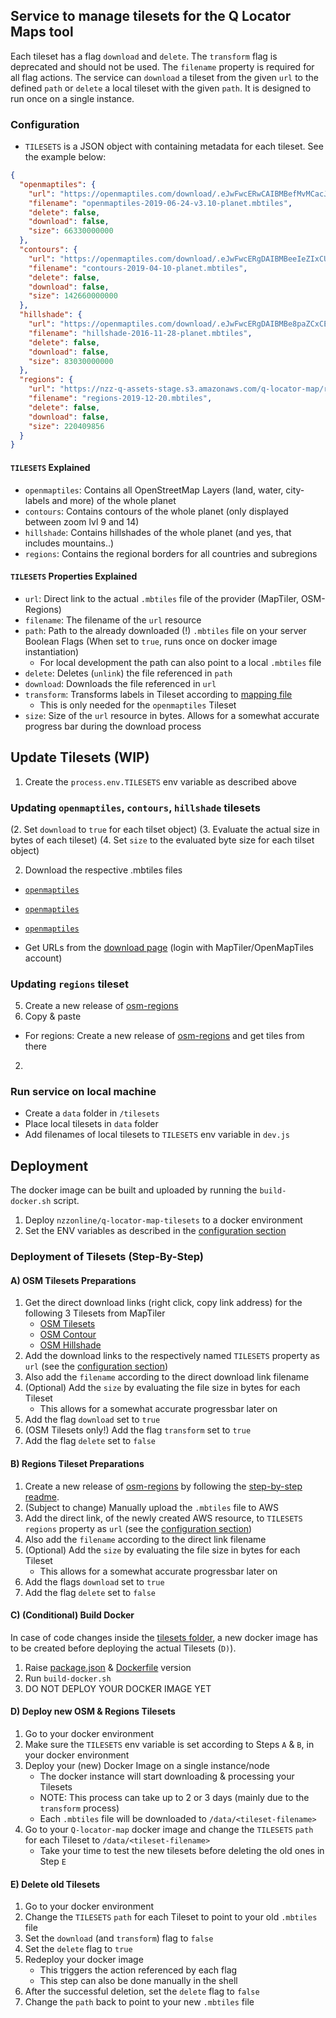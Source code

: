 ## Service to manage tilesets for the Q Locator Maps tool

Each tileset has a flag `download` and `delete`.
The `transform` flag is deprecated and should not be used.
The `filename` property is required for all flag actions.
The service can `download` a tileset from the given `url` to the defined `path` or `delete` a local tileset with the given `path`.
It is designed to run once on a single instance.

### Configuration

- `TILESETS` is a JSON object with containing metadata for each tileset. See the example below:

```json
{
  "openmaptiles": {
    "url": "https://openmaptiles.com/download/.eJwFwcERwCAIBMBefMvMCacJtWTyECL9l5Ddp23cLCIlToawQHHVkGuY2UoMsFpv27y4ywUrphAGucNT8CGXu-ZZs_VBur4_m44VEg.XSNhSQ.yP4kLh3nZelCDDTMnG_H_I9DDV8/osm-2019-06-24-v3.10-planet.mbtiles",
    "filename": "openmaptiles-2019-06-24-v3.10-planet.mbtiles",
    "delete": false,
    "download": false,
    "size": 66330000000
  },
  "contours": {
    "url": "https://openmaptiles.com/download/.eJwFwcERgDAIBMBeeIeZIxCUWhwfAUP_Jbj70MZtbSjOU8nWMI45ky9RVS8IrGnQ1mjbHQzPxQYF3xnF-FAeMev4oiEmoe8Pm4QVEA.XSNhfw.Bk4nqijAsT4V2eQ9y77Z8gYT4_g/contours-2019-04-10-planet.mbtiles",
    "filename": "contours-2019-04-10-planet.mbtiles",
    "delete": false,
    "download": false,
    "size": 142660000000
  },
  "hillshade": {
    "url": "https://openmaptiles.com/download/.eJwFwcERgDAIBMBe8paZCxCEWhwfAUP_Jbj7jA3XVhTlqSRtKAVz0j1FxAoT2uMaW6J1dxAsFykE5BlF-FAWwXVsjWs6-_sDhq8U4Q.XSNhqg.eG7FWyfJipzGm5HXi96fYMzXJD0/hillshade-2016-11-28-planet.mbtiles",
    "filename": "hillshade-2016-11-28-planet.mbtiles",
    "delete": false,
    "download": false,
    "size": 83030000000
  },
  "regions": {
    "url": "https://nzz-q-assets-stage.s3.amazonaws.com/q-locator-map/regions-2019-12-20.mbtiles",
    "filename": "regions-2019-12-20.mbtiles",
    "delete": false,
    "download": false,
    "size": 220409856
  }
}
```

#### `TILESETS` Explained

- `openmaptiles`: Contains all OpenStreetMap Layers (land, water, city-labels and more) of the whole planet
- `contours`: Contains contours of the whole planet (only displayed between zoom lvl 9 and 14)
- `hillshade`: Contains hillshades of the whole planet (and yes, that includes mountains..)
- `regions`: Contains the regional borders for all countries and subregions

#### `TILESETS` Properties Explained

- `url`: Direct link to the actual `.mbtiles` file of the provider (MapTiler, OSM-Regions)
- `filename`: The filename of the `url` resource
- `path`: Path to the already downloaded (!) `.mbtiles` file on your server
  Boolean Flags (When set to `true`, runs once on docker image instantiation)
  - For local development the path can also point to a local `.mbtiles` file
- `delete`: Deletes (`unlink`) the file referenced in `path`
- `download`: Downloads the file referenced in `url`
- `transform`: Transforms labels in Tileset according to [mapping file](./mapping.json)
  - This is only needed for the `openmaptiles` Tileset
- `size`: Size of the `url` resource in bytes. Allows for a somewhat accurate progress bar during the download process

## Update Tilesets (WIP)

1. Create the `process.env.TILESETS` env variable as described above

### Updating `openmaptiles`, `contours`, `hillshade` tilesets

(2. Set `download` to `true` for each tilset object)
(3. Evaluate the actual size in bytes of each tileset)
(4. Set `size` to the evaluated byte size for each tilset object)

2. Download the respective .mbtiles files

- [`openmaptiles`](https://data.maptiler.com/downloads/tileset/osm/)
- [`openmaptiles`](https://data.maptiler.com/downloads/tileset/contours/)
- [`openmaptiles`](https://data.maptiler.com/downloads/tileset/hillshade/)

- Get URLs from the [download page](https://openmaptiles.com/downloads/planet/) (login with MapTiler/OpenMapTiles account)

### Updating `regions` tileset

5. Create a new release of [osm-regions](https://github.com/nzzdev/osm-regions)
6. Copy & paste

- For regions: Create a new release of [osm-regions](https://github.com/nzzdev/osm-regions) and get tiles from there

2.

### Run service on local machine

- Create a `data` folder in `/tilesets`
- Place local tilesets in `data` folder
- Add filenames of local tilesets to `TILESETS` env variable in `dev.js`

## Deployment

The docker image can be built and uploaded by running the `build-docker.sh` script.

1. Deploy `nzzonline/q-locator-map-tilesets` to a docker environment
2. Set the ENV variables as described in the [configuration section](#configuration)

### Deployment of Tilesets (Step-By-Step)

#### A) OSM Tilesets Preparations

1. Get the direct download links (right click, copy link address) for the following 3 Tilesets from MapTiler
   - [OSM Tilesets](https://data.maptiler.com/downloads/tileset/osm/)
   - [OSM Contour](https://data.maptiler.com/downloads/tileset/contours/)
   - [OSM Hillshade](https://data.maptiler.com/downloads/tileset/hillshade/)
2. Add the download links to the respectively named `TILESETS` property as `url` (see the [configuration section](#configuration))
3. Also add the `filename` according to the direct download link filename
4. (Optional) Add the `size` by evaluating the file size in bytes for each Tileset
   - This allows for a somewhat accurate progressbar later on
5. Add the flag `download` set to `true`
6. (OSM Tilesets only!) Add the flag `transform` set to `true`
7. Add the flag `delete` set to `false`

#### B) Regions Tileset Preparations

1. Create a new release of [osm-regions](https://github.com/nzzdev/osm-regions) by following the [step-by-step readme](https://github.com/nzzdev/osm-regions/blob/master/STEPS.md).
2. (Subject to change) Manually upload the `.mbtiles` file to AWS
3. Add the direct link, of the newly created AWS resource, to `TILESETS` `regions` property as `url` (see the [configuration section](#configuration))
4. Also add the `filename` according to the direct link filename
5. (Optional) Add the `size` by evaluating the file size in bytes for each Tileset
   - This allows for a somewhat accurate progressbar later on
6. Add the flags `download` set to `true`
7. Add the flag `delete` set to `false`

#### C) (Conditional) Build Docker

In case of code changes inside the [tilesets folder](./), a new docker image has to be created before deploying the actual Tilesets (`D)`).

1. Raise [package.json](./package.json) & [Dockerfile](./Dockerfile) version
2. Run `build-docker.sh`
3. DO NOT DEPLOY YOUR DOCKER IMAGE YET

#### D) Deploy new OSM & Regions Tilesets

1. Go to your docker environment
2. Make sure the `TILESETS` env variable is set according to Steps `A` & `B`, in your docker environment
3. Deploy your (new) Docker Image on a single instance/node
   - The docker instance will start downloading & processing your Tilesets
   - NOTE: This process can take up to 2 or 3 days (mainly due to the `transform` process)
   - Each `.mbtiles` file will be downloaded to `/data/<tileset-filename>`
4. Go to your `Q-locator-map` docker image and change the `TILESETS` `path` for each Tileset to `/data/<tileset-filename>`
   - Take your time to test the new tilesets before deleting the old ones in Step `E`

#### E) Delete old Tilesets

1. Go to your docker environment
2. Change the `TILESETS` `path` for each Tileset to point to your old `.mbtiles` file
3. Set the `download` (and `transform`) flag to `false`
4. Set the `delete` flag to `true`
5. Redeploy your docker image
   - This triggers the action referenced by each flag
   - This step can also be done manually in the shell
6. After the successful deletion, set the `delete` flag to `false`
7. Change the `path` back to point to your new `.mbtiles` file
